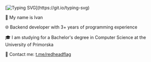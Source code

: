 [![Typing SVG](https://readme-typing-svg.demolab.com?font=Chakra+Petch&size=40&duration=4000&color=F75946&vCenter=true&repeat=false&width=200&lines=Welcome!)](https://git.io/typing-svg)

👋 My name is Ivan

🌐 Backend developer with 3+ years of programming experience

🎓 I am studying for a Bachelor's degree in Computer Science at the University of Primorska

💬 Contact me: [t.me/redheadflag](https://t.me/redheadflag)
